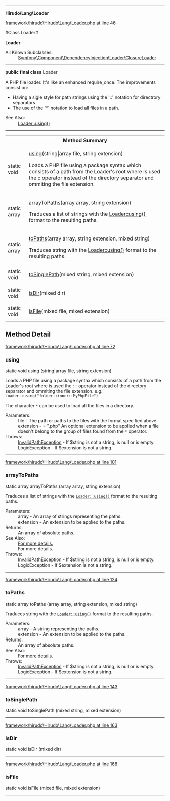 

- - -

**Hirudo\Lang\Loader**


<a href="https://github.com/JeyDotC/Hirudo/blob/master/framework/hirudo/Hirudo/Lang/Loader.php#L46" target='_blank'>framework\hirudo\Hirudo\Lang\Loader.php at line 46</a>

#Class Loader#

**Loader**


<dl>
<dt>All Known Subclasses:</dt>
<dd><a href="https://github.com/JeyDotC/Hirudo-docs/blob/master/symfony/component/dependencyinjection/loader/ClosureLoader.md">Symfony\Component\DependencyInjection\Loader\ClosureLoader</a> </dd>
</dl>



- - -

<p><strong>public final  class</strong> <span>Loader</span></p>

<div class="comment" id="overview_description"><p><p>A PHP file loader. It's like an enhanced require_once. The improvements
consist on:</p></p>
<ul>
<li>Having a sigle style for path strings using the '::' notation for directrory separators</li>
<li>The use of the '*' notation to load all files in a path.</li>
</ul>
<p></p></div>

<dl>
<dt>See Also:</dt>
<dd><a href="../../../../hirudo/lang/loader.html#using()">Loader::using()</a></dd>
</dl>


- - -

<table id="summary_method">
<tr><th colspan="2">Method Summary</th></tr>
<tr>
<td><span class='k'>static </span> <span class='nx'>void</span></td>
<td class="description"><p class="name"><a href="#using">using</a>(string|array file, string extension)</p><p class="description">Loads a PHP file using a package syntax which consists of a path from
the Loader's root where is used the :: operator instead of
the directory separator and ommiting the file extension. </p></td>
</tr>
<tr>
<td><span class='k'>static </span> <span class='nx'>array</span></td>
<td class="description"><p class="name"><a href="#arraytopaths">arrayToPaths</a>(array array, string extension)</p><p class="description">Traduces a list of strings with the <a href="../../hirudo/lang/loader.html#using()">Loader::using()</a> format to the
resulting paths.</p></td>
</tr>
<tr>
<td><span class='k'>static </span> <span class='nx'>array</span></td>
<td class="description"><p class="name"><a href="#topaths">toPaths</a>(array array, string extension, mixed string)</p><p class="description">Traduces string with the <a href="../../hirudo/lang/loader.html#using()">Loader::using()</a> format to the
resulting paths.</p></td>
</tr>
<tr>
<td><span class='k'>static </span> <span class='nx'>void</span></td>
<td class="description"><p class="name"><a href="#tosinglepath">toSinglePath</a>(mixed string, mixed extension)</p></td>
</tr>
<tr>
<td><span class='k'>static </span> <span class='nx'>void</span></td>
<td class="description"><p class="name"><a href="#isdir">isDir</a>(mixed dir)</p></td>
</tr>
<tr>
<td><span class='k'>static </span> <span class='nx'>void</span></td>
<td class="description"><p class="name"><a href="#isfile">isFile</a>(mixed file, mixed extension)</p></td>
</tr>
</table>

<h2 id="detail_method">Method Detail</h2>

<a href="https://github.com/JeyDotC/Hirudo/blob/master/framework/hirudo/Hirudo/Lang/Loader.php#L72" target='_blank'>framework\hirudo\Hirudo\Lang\Loader.php at line 72</a>

<h3 id="using()">using</h3>
<span class='k'>static </span> <span class='nx'>void</span> <span class='nf'>using</span> (string|array file, string extension)

<div class="details">
<p><p>Loads a PHP file using a package syntax which consists of a path from
the Loader's root where is used the <code>::</code> operator instead of
the directory separator and ommiting the file extension.
e.g. <code>Loader::using("folder::inner::MyPhpFile")</code></p></p><p><p>The character <code>*</code> can be used to load all the files in a
directory.</p></p><dl>
<dt>Parameters:</dt>
<dd>file - The path or paths to the files with the format specified above.</dd>
<dd>extension - = ".php" An optional extension to be applied when a file doesn't belong to the group of files found from the <code>*</code> operator.</dd>
<dt>Throws:</dt>
<dd><a href="../../hirudo/lang/invalidpathexception.html">InvalidPathException</a> - If $string is not a string, is null or is empty.</dd>
<dd>LogicException - If $extension is not a string.</dd>
</dl>

</div>

- - -


<a href="https://github.com/JeyDotC/Hirudo/blob/master/framework/hirudo/Hirudo/Lang/Loader.php#L101" target='_blank'>framework\hirudo\Hirudo\Lang\Loader.php at line 101</a>

<h3 id="arrayToPaths()">arrayToPaths</h3>
<span class='k'>static </span> <span class='nx'>array</span> <span class='nf'>arrayToPaths</span> (array array, string extension)

<div class="details">
<p>Traduces a list of strings with the <code><a href="../../hirudo/lang/loader.html#using()">Loader::using()</a></code> format to the
resulting paths.</p><dl>
<dt>Parameters:</dt>
<dd>array - An array of strings representing the paths.</dd>
<dd>extension - An extension to be applied to the paths.</dd>
<dt>Returns:</dt>
<dd>An array of absolute paths.</dd>
<dt>See Also:</dt>
<dd><a href="../../hirudo/lang/loader.html#using()">For more details.</a></dd>
<dd>For more details.</dd>
<dt>Throws:</dt>
<dd><a href="../../hirudo/lang/invalidpathexception.html">InvalidPathException</a> - If $string is not a string, is null or is empty.</dd>
<dd>LogicException - If $extension is not a string.</dd>
</dl>

</div>

- - -


<a href="https://github.com/JeyDotC/Hirudo/blob/master/framework/hirudo/Hirudo/Lang/Loader.php#L124" target='_blank'>framework\hirudo\Hirudo\Lang\Loader.php at line 124</a>

<h3 id="toPaths()">toPaths</h3>
<span class='k'>static </span> <span class='nx'>array</span> <span class='nf'>toPaths</span> (array array, string extension, mixed string)

<div class="details">
<p>Traduces string with the <code><a href="../../hirudo/lang/loader.html#using()">Loader::using()</a></code> format to the
resulting paths.</p><dl>
<dt>Parameters:</dt>
<dd>array - A string representing the paths.</dd>
<dd>extension - An extension to be applied to the paths.</dd>
<dt>Returns:</dt>
<dd>An array of absolute paths.</dd>
<dt>See Also:</dt>
<dd><a href="../../hirudo/lang/loader.html#using()">For more details.</a></dd>
<dt>Throws:</dt>
<dd><a href="../../hirudo/lang/invalidpathexception.html">InvalidPathException</a> - If $string is not a string, is null or is empty.</dd>
<dd>LogicException - If $extension is not a string.</dd>
</dl>

</div>

- - -


<a href="https://github.com/JeyDotC/Hirudo/blob/master/framework/hirudo/Hirudo/Lang/Loader.php#L143" target='_blank'>framework\hirudo\Hirudo\Lang\Loader.php at line 143</a>

<h3 id="toSinglePath()">toSinglePath</h3>
<span class='k'>static </span> <span class='nx'>void</span> <span class='nf'>toSinglePath</span> (mixed string, mixed extension)

<div class="details">

</div>

- - -


<a href="https://github.com/JeyDotC/Hirudo/blob/master/framework/hirudo/Hirudo/Lang/Loader.php#L163" target='_blank'>framework\hirudo\Hirudo\Lang\Loader.php at line 163</a>

<h3 id="isDir()">isDir</h3>
<span class='k'>static </span> <span class='nx'>void</span> <span class='nf'>isDir</span> (mixed dir)

<div class="details">

</div>

- - -


<a href="https://github.com/JeyDotC/Hirudo/blob/master/framework/hirudo/Hirudo/Lang/Loader.php#L168" target='_blank'>framework\hirudo\Hirudo\Lang\Loader.php at line 168</a>

<h3 id="isFile()">isFile</h3>
<span class='k'>static </span> <span class='nx'>void</span> <span class='nf'>isFile</span> (mixed file, mixed extension)

<div class="details">

</div>

- - -

